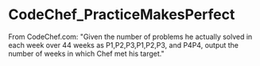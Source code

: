 # CodeChef_PracticeMakesPerfect
From CodeChef.com: "Given the number of problems he actually solved in each week over 44 weeks as P1,P2,P3,P1​,P2​,P3​, and P4P4​, output the number of weeks in which Chef met his target."
